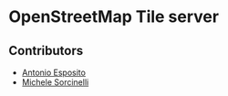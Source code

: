 # OpenStreetMap Tile server

## Contributors

* [Antonio Esposito](https://github.com/kobe25)
* [Michele Sorcinelli](https://github.com/michelesr)
